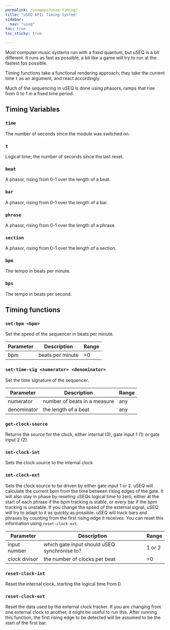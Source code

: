 ```yaml
---
permalink: /useqapi/useq-timing/
title: "uSEQ API: Timing System"
sidebar:
  nav: "useq"
toc: true
toc_sticky: true

---
```


Most computer music systems run with a fixed quantum, but uSEQ is a bit different. It runs as fast as possible, a bit like a game will try to run at the fastest fps possible. 

Timing functions take a functional rendering approach; they take the current time ```t``` as an argument, and react accordingly. 

Much of the sequencing in uSEQ is done using phasors, ramps that rise from 0 to 1 in a fixed time period.

## Timing Variables

### `time`

The number of seconds since the module was switched on.

### `t`

Logical time;  the number of seconds since the last reset.

### `beat` 

A phasor, rising from 0-1 over the length of a beat.

### `bar` 

A phasor, rising from 0-1 over the length of a bar.

### `phrase` 

A phasor, rising from 0-1 over the length of a phrase.


### `section` 

A phasor, rising from 0-1 over the length of a section.

### `bpm`

The tempo in beats per minute.

### `bps`

The tempo in beats per second.


## Timing functions

### `set-bpm <bpm>`

Set the speed of the sequencer in beats per minute.

| Parameter | Description | Range |
| --- | --- | --- |
| bpm | beats per minute | >0 |


### `set-time-sig <numerator> <denominator>`

Set the time signature of the sequencer.

| Parameter | Description | Range |
| --- | --- | --- |
| numerator | number of beats in a measure | any |
| denominator | the length of a beat | any |

### `get-clock-source`

Returns the source for the clock, either internal (0), gate input 1 (1) or gate input 2 (2).

### `set-clock-int`

Sets the clock source to the internal clock

### `set-clock-ext`

Sets the clock source to be driven by either gate input 1 or 2.  uSEQ will calculate the current bpm from the time between rising edges of the gate.  It will also stay in phase by reseting uSEQs logical time to zero, either at the start of each phrase if the bpm tracking is stable, or every bar if the bpm tracking is unstable.  If you change the speed of the external signal, uSEQ will try to adapt to it as quickly as possible. uSEQ will track bars and phrases by counting from the first rising edge it receives.  You can reset this information using `reset-clock-ext`. 

| Parameter | Description | Range |
| --- | --- | --- |
| input number | which gate input should uSEQ synchronise to? | 1 or 2|
| clock divisor | the number of clocks per beat | >0 |

### `reset-clock-int`

Reset the internal clock, starting the logical time from 0.

### `reset-clock-ext`

Reset the data used by the external clock tracker.  If you are changing from one external clock to another, it might be useful to run this.  After running this function, the first rising edge to be detected will be assumed to be the start of the first bar.
